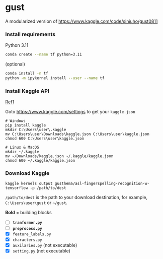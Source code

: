 # gust
A modularized version of https://www.kaggle.com/code/siniuho/gust0811


### Install requirements
Python 3.11
```sh
conda create --name tf python=3.11
```

(optional)
```sh
conda install -n tf 
python -m ipykernel install --user --name tf
```

### Install Kaggle API
[Ref1](https://kai-huang.medium.com/%E6%9C%80%E9%BD%8A%E5%85%A8%E7%9A%84-kaggle-api-%E4%B8%AD%E6%96%87%E6%89%8B%E5%86%8A-%E4%B8%80-84c01174deb5)


Goto https://www.kaggle.com/settings to get your `kaggle.json`

```
# Windows
pip install kaggle
mkdir C:\Users\user\.kaggle
mv C:\Users\user\Downloads\kaggle.json C:\Users\user\kaggle.json
chmod 600 C:\Users\user\kaggle.json
```

```
# Linux & MacOS
mkdir ~/.kaggle
mv ~/Downloads/kaggle.json ~/.kaggle/kaggle.json
chmod 600 ~/.kaggle/kaggle.json
```

### Download Kaggle
```shell
kaggle kernels output gusthema/asl-fingerspelling-recognition-w-tensorflow -p /path/to/dest
```

`/path/to/dest` is the path to your download destination, for example, `C:\Users\user\gust` or `~/gust`.

**Bold** = building blocks
- [ ] **`tranformer.py`**
- [ ] **`preprocess.py`**
- [x] `feature_labels.py`
- [x] `characters.py`
- [x] `auxilaries.py` (not executable)
- [x] `setting.py` (not executable)
